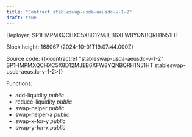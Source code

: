```yaml
---
title: "Contract stableswap-usda-aeusdc-v-1-2"
draft: true
---
```

Deployer: SP1HMPMXQCHXC5X8D12MJEB6XFW8YQNBQRH1N51HT


 



Block height: 168067 (2024-10-01T19:07:44.000Z)

Source code: {{<contractref "stableswap-usda-aeusdc-v-1-2" SP1HMPMXQCHXC5X8D12MJEB6XFW8YQNBQRH1N51HT stableswap-usda-aeusdc-v-1-2>}}

Functions:

* add-liquidity _public_
* reduce-liquidity _public_
* swap-helper _public_
* swap-helper-a _public_
* swap-x-for-y _public_
* swap-y-for-x _public_
